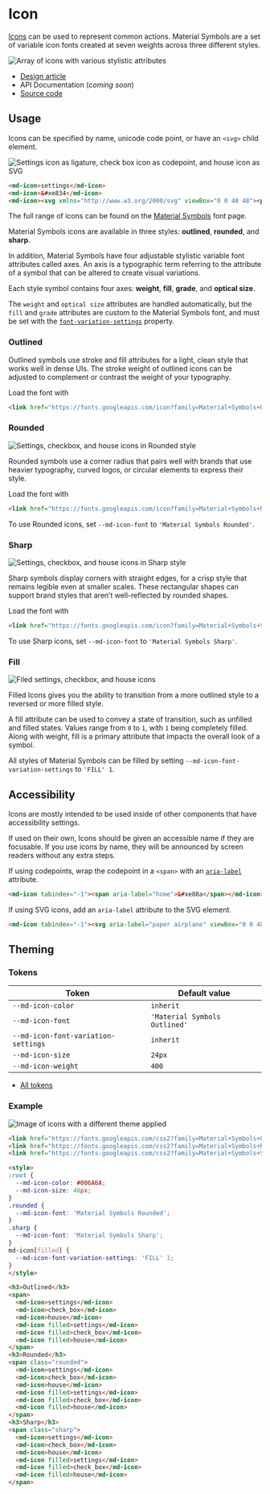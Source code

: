 # Icon

<!--*
# Document freshness: For more information, see go/fresh-source.
freshness: { owner: 'dfreedm' reviewed: '2023-03-08' }
*-->

<!-- go/md-icon -->

<!-- [TOC] -->

[Icons](https://m3.material.io/styles/icons/overview)<!-- {.external} --> can be used to
represent common actions. Material Symbols are a set of variable icon fonts
created at seven weights across three different styles.

![Array of icons with various stylistic attributes](images/icon/hero.gif)

*   [Design article](https://m3.material.io/styles/icons) <!-- {.external} -->
*   API Documentation (*coming soon*)
*   [Source code](https://github.com/material-components/material-web/tree/master/icon)
    <!-- {.external} -->

## Usage

Icons can be specified by name, unicode code point, or have an `<svg>` child
element.

![Settings icon as ligature, check box icon as codepoint, and house icon as SVG](images/icon/usage.png "Example icons")

```html
<md-icon>settings</md-icon>
<md-icon>&#xe834</md-icon>
<md-icon><svg xmlns="http://www.w3.org/2000/svg" viewBox="0 0 48 48"><path d="M10 40V24H4L24 6l10 8.85V9h4v9.55L44 24h-6v16H26.5V28h-5v12Zm3-3h5.5V25h11v12H35V19.95l-11-10-11 10Zm5.5-12h11-11Zm1.25-5.5h8.5q0-1.65-1.275-2.725Q25.7 15.7 24 15.7q-1.7 0-2.975 1.075Q19.75 17.85 19.75 19.5Z"/></svg></md-icon>
```

The full range of icons can be found on the
[Material Symbols](https://fonts.google.com/icons)<!-- {.external} --> font page.

Material Symbols icons are available in three styles: **outlined**, **rounded**,
and **sharp**.

In addition, Material Symbols have four adjustable stylistic variable font
attributes called axes. An axis is a typographic term referring to the attribute
of a symbol that can be altered to create visual variations.

Each style symbol contains four axes: **weight**, **fill**, **grade**, and
**optical size**.

The `weight` and `optical size` attributes are handled automatically, but the
`fill` and `grade` attributes are custom to the Material Symbols font, and must
be set with the
[`font-variation-settings`](https://developer.mozilla.org/en-US/docs/Web/CSS/font-variation-settings)<!-- {.external} -->
property.

### Outlined

Outlined symbols use stroke and fill attributes for a light, clean style that
works well in dense UIs. The stroke weight of outlined icons can be adjusted to
complement or contrast the weight of your typography.

Load the font with

```html
<link href="https://fonts.googleapis.com/icon?family=Material+Symbols+Outlined" rel="stylesheet">
```

### Rounded

![Settings, checkbox, and house icons in Rounded style](images/icon/usage_rounded.png "Rounded Icons")

Rounded symbols use a corner radius that pairs well with brands that use heavier
typography, curved logos, or circular elements to express their style.

Load the font with

```html
<link href="https://fonts.googleapis.com/icon?family=Material+Symbols+Rounded" rel="stylesheet">
```

To use Rounded icons, set `--md-icon-font` to `'Material Symbols Rounded'`.

### Sharp

![Settings, checkbox, and house icons in Sharp style](images/icon/usage_sharp.png "Sharp Icons")

Sharp symbols display corners with straight edges, for a crisp style that
remains legible even at smaller scales. These rectangular shapes can support
brand styles that aren’t well-reflected by rounded shapes.

Load the font with

```html
<link href="https://fonts.googleapis.com/icon?family=Material+Symbols+Sharp" rel="stylesheet">
```

To use Sharp icons, set `--md-icon-font` to `'Material Symbols Sharp'`.

### Fill

![Filed settings, checkbox, and house icons](images/icon/usage_filled.png "Filled Icons")

Filled Icons gives you the ability to transition from a more outlined style to a
reversed or more filled style.

A fill attribute can be used to convey a state of transition, such as unfilled
and filled states. Values range from `0` to `1`, with `1` being completely
filled. Along with weight, fill is a primary attribute that impacts the overall
look of a symbol.

All styles of Material Symbols can be filled by setting
`--md-icon-font-variation-settings` to `'FILL' 1`.

## Accessibility

Icons are mostly intended to be used inside of other components that have
accessibility settings.

If used on their own, Icons should be given an accessible name if they are
focusable. If you use icons by name, they will be announced by screen readers
without any extra steps.

If using codepoints, wrap the codepoint in a `<span>` with an
[`aria-label`](https://developer.mozilla.org/en-US/docs/Web/Accessibility/ARIA/Attributes/aria-label)<!-- {.external} -->
attribute.

```html
<md-icon tabindex="-1"><span aria-label="home">&#xe88a</span></md-icon>
```

If using SVG icons, add an `aria-label` attribute to the SVG element.

```html
<md-icon tabindex="-1"><svg aria-label="paper airplane" viewBox="0 0 48 48"><path d="M6 40V8l38 16Zm3-4.65L36.2 24 9 12.5v8.4L21.1 24 9 27Zm0 0V12.5 27Z"/></svg></md-icon>
```

## Theming

### Tokens

Token                               | Default value
----------------------------------- | -----------------------------
`--md-icon-color`                   | `inherit`
`--md-icon-font`                    | `'Material Symbols Outlined'`
`--md-icon-font-variation-settings` | `inherit`
`--md-icon-size`                    | `24px`
`--md-icon-weight`                  | `400`

*   [All tokens](https://github.com/material-components/material-web/blob/master/icon/lib/_md-comp-icon.scss)
    <!-- {.external} -->

### Example

![Image of icons with a different theme applied](images/icon/theming.png "Icon theming example.")

```html
<link href="https://fonts.googleapis.com/css2?family=Material+Symbols+Outlined:opsz,wght,FILL@20..48,100..700,0..1" rel="stylesheet">
<link href="https://fonts.googleapis.com/css2?family=Material+Symbols+Rounded:opsz,wght,FILL@20..48,100..700,0..1"  rel="stylesheet">
<link href="https://fonts.googleapis.com/css2?family=Material+Symbols+Sharp:opsz,wght,FILL@20..48,100..700,0..1" rel="stylesheet">

<style>
:root {
  --md-icon-color: #006A6A;
  --md-icon-size: 48px;
}
.rounded {
  --md-icon-font: 'Material Symbols Rounded';
}
.sharp {
  --md-icon-font: 'Material Symbols Sharp';
}
md-icon[filled] {
  --md-icon-font-variation-settings: 'FILL' 1;
}
</style>

<h3>Outlined</h3>
<span>
  <md-icon>settings</md-icon>
  <md-icon>check_box</md-icon>
  <md-icon>house</md-icon>
  <md-icon filled>settings</md-icon>
  <md-icon filled>check_box</md-icon>
  <md-icon filled>house</md-icon>
</span>
<h3>Rounded</h3>
<span class="rounded">
  <md-icon>settings</md-icon>
  <md-icon>check_box</md-icon>
  <md-icon>house</md-icon>
  <md-icon filled>settings</md-icon>
  <md-icon filled>check_box</md-icon>
  <md-icon filled>house</md-icon>
</span>
<h3>Sharp</h3>
<span class="sharp">
  <md-icon>settings</md-icon>
  <md-icon>check_box</md-icon>
  <md-icon>house</md-icon>
  <md-icon filled>settings</md-icon>
  <md-icon filled>check_box</md-icon>
  <md-icon filled>house</md-icon>
</span>
```
